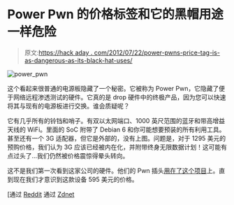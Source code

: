 # Power Pwn 的价格标签和它的黑帽用途一样危险

> 原文:[https://hack aday . com/2012/07/22/power-pwns-price-tag-is-as-dangerous-as-its-black-hat-uses/](https://hackaday.com/2012/07/22/power-pwns-price-tag-is-as-dangerous-as-its-black-hat-uses/)

![](../Images/c808dafd58edf17fbcf80f31e266c258.png "power_pwn")

这个看起来很普通的电源板隐藏了一个秘密。它被称为 Power Pwn，它隐藏了便于网络远程渗透测试的硬件。它真的是 drop 硬件中的终极产品，因为您可以快速将其与现有的电源板进行交换。谁会质疑呢？

它有几乎所有的铃铛和哨子。有双以太网端口、1000 英尺范围的蓝牙和带高增益天线的 WiFi。里面的 SoC 附带了 Debian 6 和你可能想要预装的所有利用工具。甚至还有一个 3G 适配器，但它是外部的，没有上图。问题是，对于 1295 美元的预购价格，我们认为 3G 应该已经被内在化，并附带终身无限数据计划！这可能有点过头了…我们仍然被价格震惊得晕头转向。

这不是我们第一次看到这家公司的硬件。他们的 Pwn 插头[用在了这个项目](http://hackaday.com/2012/07/09/software-defined-radio-remotely-using-a-linux-wall-wart/)上。直到现在我们才意识到这款设备 595 美元的价格。

[通过 [Reddit](http://www.reddit.com/r/gadgets/comments/wyy0y/power_pwn_this_darpafunded_power_strip_will_hack/) 通过 [Zdnet](http://www.zdnet.com/power-pwn-this-darpa-funded-power-strip-will-hack-your-network-7000001331/)